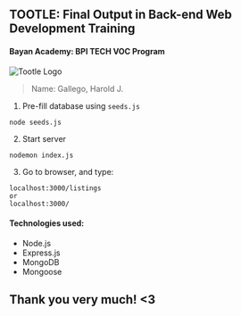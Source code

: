 ## TOOTLE: Final Output in Back-end Web Development Training
#### Bayan Academy: BPI TECH VOC Program

<img src="https://lh3.google.com/u/0/d/1sxQnO2DYWd4Wy_d8ysym24u1GZIL_-jl=w1920-h929-iv1" style="width: 5opx" alt="Tootle Logo" title="Tootle">

> Name: Gallego, Harold J.

1. Pre-fill database using `seeds.js`
```
node seeds.js
```

2. Start server
```
nodemon index.js
```
3. Go to browser, and type:
```
localhost:3000/listings
or
localhost:3000/
```

#### Technologies used:
- Node.js 
- Express.js
- MongoDB
- Mongoose


## Thank you very much! <3